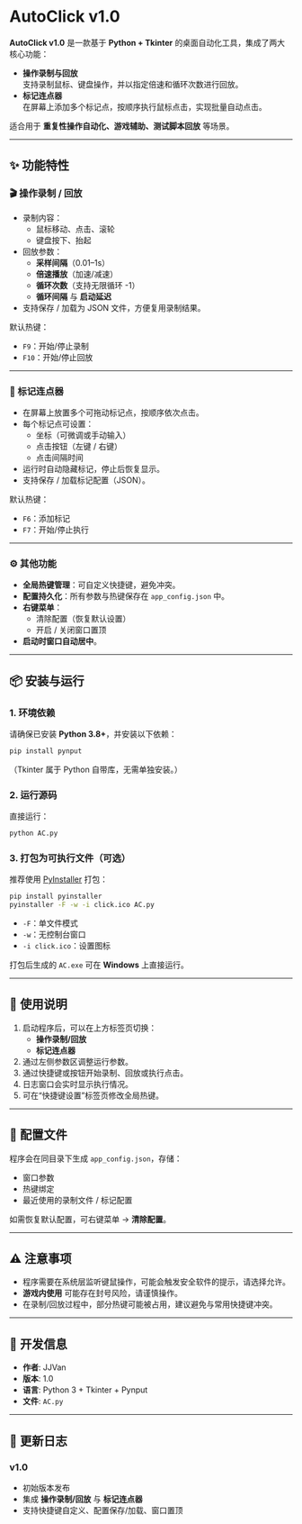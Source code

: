 # AutoClick v1.0

**AutoClick v1.0** 是一款基于 **Python + Tkinter** 的桌面自动化工具，集成了两大核心功能：

- **操作录制与回放**  
  支持录制鼠标、键盘操作，并以指定倍速和循环次数进行回放。
- **标记连点器**  
  在屏幕上添加多个标记点，按顺序执行鼠标点击，实现批量自动点击。

适合用于 **重复性操作自动化、游戏辅助、测试脚本回放** 等场景。

---

## ✨ 功能特性

### 🎬 操作录制 / 回放
- 录制内容：  
  - 鼠标移动、点击、滚轮  
  - 键盘按下、抬起  
- 回放参数：  
  - **采样间隔**（0.01–1s）  
  - **倍速播放**（加速/减速）  
  - **循环次数**（支持无限循环 -1）  
  - **循环间隔** 与 **启动延迟**  
- 支持保存 / 加载为 JSON 文件，方便复用录制结果。

默认热键：
- `F9`：开始/停止录制  
- `F10`：开始/停止回放  

---

### 🎯 标记连点器
- 在屏幕上放置多个可拖动标记点，按顺序依次点击。
- 每个标记点可设置：
  - 坐标（可微调或手动输入）
  - 点击按钮（左键 / 右键）
  - 点击间隔时间
- 运行时自动隐藏标记，停止后恢复显示。
- 支持保存 / 加载标记配置（JSON）。

默认热键：
- `F6`：添加标记  
- `F7`：开始/停止执行  

---

### ⚙️ 其他功能
- **全局热键管理**：可自定义快捷键，避免冲突。  
- **配置持久化**：所有参数与热键保存在 `app_config.json` 中。  
- **右键菜单**：
  - 清除配置（恢复默认设置）
  - 开启 / 关闭窗口置顶  
- **启动时窗口自动居中**。

---

## 📦 安装与运行

### 1. 环境依赖
请确保已安装 **Python 3.8+**，并安装以下依赖：
```bash
pip install pynput
```
（Tkinter 属于 Python 自带库，无需单独安装。）

### 2. 运行源码
直接运行：
```bash
python AC.py
```

### 3. 打包为可执行文件（可选）
推荐使用 [PyInstaller](https://www.pyinstaller.org/) 打包：
```bash
pip install pyinstaller
pyinstaller -F -w -i click.ico AC.py
```
- `-F`：单文件模式  
- `-w`：无控制台窗口  
- `-i click.ico`：设置图标  

打包后生成的 `AC.exe` 可在 **Windows** 上直接运行。

---

## 📖 使用说明

1. 启动程序后，可以在上方标签页切换：
   - **操作录制/回放**
   - **标记连点器**
2. 通过左侧参数区调整运行参数。  
3. 通过快捷键或按钮开始录制、回放或执行点击。  
4. 日志窗口会实时显示执行情况。  
5. 可在“快捷键设置”标签页修改全局热键。  

---

## 📝 配置文件
程序会在同目录下生成 `app_config.json`，存储：
- 窗口参数
- 热键绑定
- 最近使用的录制文件 / 标记配置

如需恢复默认配置，可右键菜单 → **清除配置**。

---

## ⚠️ 注意事项
- 程序需要在系统层监听键鼠操作，可能会触发安全软件的提示，请选择允许。  
- **游戏内使用** 可能存在封号风险，请谨慎操作。  
- 在录制/回放过程中，部分热键可能被占用，建议避免与常用快捷键冲突。  

---

## 📌 开发信息
- **作者**: JJVan  
- **版本**: 1.0  
- **语言**: Python 3 + Tkinter + Pynput  
- **文件**: `AC.py`  

---

## 📜 更新日志

### v1.0
- 初始版本发布
- 集成 **操作录制/回放** 与 **标记连点器**
- 支持快捷键自定义、配置保存/加载、窗口置顶

